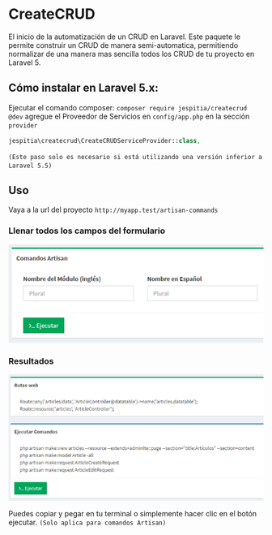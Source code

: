 # CreateCRUD
El inicio de la automatización de un CRUD en Laravel.
Este paquete le permite construir un CRUD de manera semi-automatica, permitiendo normalizar de una manera mas sencilla todos los CRUD de tu proyecto en Laravel 5.

## Cómo instalar en Laravel 5.x:
Ejecutar el comando composer: `composer require jespitia/createcrud @dev`
agregue el Proveedor de Servicios en `config/app.php` en la sección `provider`
```php
jespitia\createcrud\CreateCRUDServiceProvider::class,
```
`(Este paso solo es necesario si está utilizando una versión inferior a Laravel 5.5)`

## Uso
Vaya a la url del proyecto `http://myapp.test/artisan-commands`

### Llenar todos los campos del formulario 
![alt text](https://raw.githubusercontent.com/chuchoarte/createcrud/master/src/public/img/form-1.PNG)

### Resultados

![alt text](https://raw.githubusercontent.com/chuchoarte/createcrud/master/src/public/img/form-2.PNG)

Puedes copiar y pegar en tu terminal o simplemente hacer clic en el botón ejecutar. `(Solo aplica para comandos Artisan)`
